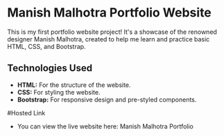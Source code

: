 # Manish Malhotra Portfolio Website

This is my first portfolio website project! It's a showcase of the renowned designer Manish Malhotra, created to help me learn and practice basic HTML, CSS, and Bootstrap.

## Technologies Used

- **HTML:** For the structure of the website.
- **CSS:** For styling the website.
- **Bootstrap:** For responsive design and pre-styled components.
  
#Hosted Link
- You can view the live website here: Manish Malhotra Portfolio
